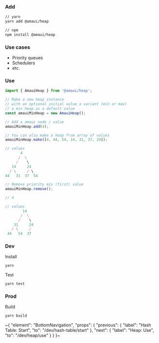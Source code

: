 
### Add

```sh
// yarn
yarn add @amaui/heap

// npm
npm install @amaui/heap
```

### Use cases
- Priority queues
- Schedulers
- etc.

### Use

```javascript
import { AmauiHeap } from '@amaui/heap';

// Make a new heap instance
// with an optional initial value a variant (min or max)
// a min heap as a default value
const amauiMinHeap = new AmauiHeap();

// Add a amaui node / value
amauiMinHeap.add(4);

// You can also make a heap from array of values
amauiMinHeap.make([4, 44, 54, 14, 31, 37, 24]);

// values
       4
      /  \
     /    \
   14     24
  / \     / \
44   31  37  54

// Remove priority min (first) value
amauiMinHeap.remove();

// 4

// values
        14
       /  \
      /    \
    31     24
   / \     /
 44   54  37
```

### Dev

Install

```sh
yarn
```

Test

```sh
yarn test
```

### Prod

Build

```sh
yarn build
```

~{
  "element": "BottomNavigation",
  "props": {
    "previous": {
      "label": "Hash Table: Start",
      "to": "/dev/hash-table/start"
    },
    "next": {
      "label": "Heap: Use",
      "to": "/dev/heap/use"
    }
  }
}~
